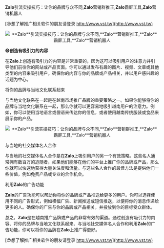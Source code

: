 **Zalo**引流实操技巧：让你的品牌与众不同,**Zalo**营销群推王,**Zalo**霸屏工具,**Zalo**营销机器人

[😍想了解推广相关软件的朋友请登录 http://www.vst.tw](http://www.vst.tw)

 <center><img src="https://vst.tw/MP4/tuiguang/png/4.png" alt="**Zalo**引流实操技巧：让你的品牌与众不同,**Zalo**营销群推王,**Zalo**霸屏工具,**Zalo**营销机器人"></center>

**😄创造有吸引力的内容**

在**Zalo**上创造有吸引力的内容是非常重要的，因为这可以吸引用户的注意力并引导他们前往你的网站或产品页面。你可以通过发布有趣的图片、视频、文章或其他类型的内容来吸引用户。确保你的内容与你的品牌或产品相关，并以用户感兴趣的话题为中心。

将你的品牌与当地文化联系起来

与当地文化联系在一起是在越南市场推广品牌的重要策略之一。如果你能够将你的品牌与当地文化联系在一起，那么你就可以更容易地吸引越南用户的注意力。例如，你可以使用当地语言或俚语来传达你的信息，或者使用越南传统服装或食品来展示你的产品。

 <center><img src="https://vst.tw/MP4/tuiguang/png/3.png" alt="**Zalo**引流实操技巧：让你的品牌与众不同,**Zalo**营销群推王,**Zalo**霸屏工具,**Zalo**营销机器人"></center>

与当地的社交媒体名人合作

与当地的社交媒体名人合作是在**Zalo**上吸引用户的另一个有效策略。这些名人通常拥有数百万的追随者，如果他们能够在他们的平台上推广你的品牌或产品，那么你就可以快速地获得大量关注度和流量。与这些名人合作的最佳方法是提供他们一些价值，例如免费产品或专业的合作机会。

利用**Zalo**的广告功能

**Zalo**的广告功能可以帮助你将你的品牌或产品推送给更多的用户。你可以选择使用不同的广告形式，例如横幅广告、新闻推送或短信推送，以便将你的消息传递给更多的人。确保你的广告与你的品牌或产品相关，并投放到你的目标受众群体。

总之，**Zalo**是在越南推广品牌或产品的非常有效的渠道。通过创造有吸引力的内容、将你的品牌与当地文化联系起来、与当地社交媒体名人合作和利用**Zalo**的广告功能，你可以将你的品牌在**Zalo**上推广得更好。

[😍想了解推广相关软件的朋友请登录 http://www.vst.tw](http://www.vst.tw)




